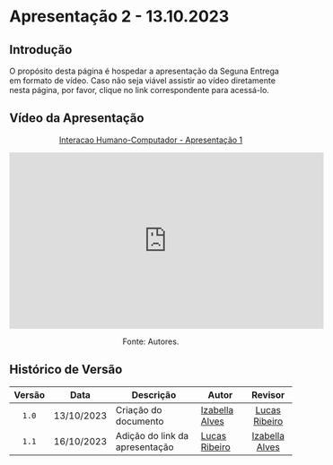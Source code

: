 # Apresentação 2 - 13.10.2023

## Introdução

O propósito desta página é hospedar a apresentação da Seguna Entrega em formato de vídeo. Caso não seja viável assistir ao vídeo diretamente nesta página, por favor, clique no link correspondente para acessá-lo.

## Vídeo da Apresentação

<div align="center">
<p style="text-align: center"><a href="https://youtu.be/45tm8SxxnbQ" target="blanket">Interacao Humano-Computador - Apresentação 1</a></p>

<iframe width="560" height="315" src="https://www.youtube.com/embed/45tm8SxxnbQ" title="Apresentação 1" frameborder="0" allow="accelerometer; autoplay; clipboard-write; encrypted-media; gyroscope; picture-in-picture" allowfullscreen></iframe>


<p>Fonte: Autores.</p>
</div>

## Histórico de Versão

|Versão|Data|Descrição|Autor|Revisor|
|:----:|----|---------|-----|:-------:|
|`1.0`|13/10/2023|Criação do documento|[Izabella Alves](https://github.com/izabellaalves)|[Lucas Ribeiro](https://github.com/lucassouz)|
|`1.1`|16/10/2023|Adição do link da apresentação|[Lucas Ribeiro](https://github.com/lucassouz)|[Izabella Alves](https://github.com/izabellaalves)|
